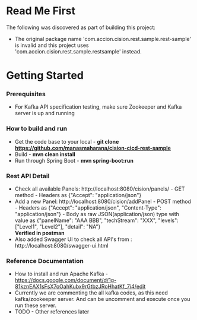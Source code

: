 # Read Me First
The following was discovered as part of building this project:

* The original package name 'com.accion.cision.rest.sample.rest-sample' is invalid and this project uses 'com.accion.cision.rest.sample.restsample' instead.

# Getting Started

### Prerequisites 
* For Kafka API specification testing, make sure Zookeeper and Kafka server is up and running

### How to build and run  
* Get the code base to your local - __git clone https://github.com/manasmaharana/cision-cicd-rest-sample__
* Build - __mvn clean install__
* Run through Spring Boot - __mvn spring-boot:run__

### Rest API Detail
* Check all available Panels: http://localhost:8080/cision/panels/ - GET method - Headers as {"Accept": "application/json"}
* Add a new Panel: http://localhost:8080/cision/addPanel - POST method - Headers as {"Accept": "application/json", "Content-Type": "application/json"} - Body as raw JSON(application/json) type with value as {"panelName": "AAA BBB", "techStream": "XXX", "levels": ["Level1", "Level2"], "detail": "NA"}  
__Verified in postman__
* Also added Swagger UI to check all API's from : http://localhost:8080/swagger-ui.html 

### Reference Documentation
* How to install and run Apache Kafka - https://docs.google.com/document/d/1g-81kznEAX1sFsX7oOahKubx9rGtbzJRoHhatKf_7i4/edit
* Currently we are commenting the all kafka codes, as this need kafka/zookeeper server. And can be uncomment and execute once you run these server.
* TODO - Other references later